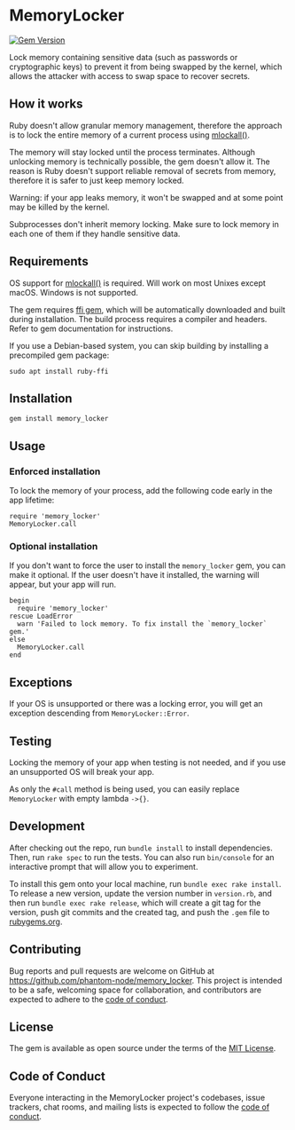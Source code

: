 # MemoryLocker

[![Gem Version](https://badge.fury.io/rb/memory_locker.svg)](https://badge.fury.io/rb/memory_locker)

Lock memory containing sensitive data (such as passwords or cryptographic keys) to prevent it from being swapped
by the kernel, which allows the attacker with access to swap space to recover secrets.

## How it works

Ruby doesn't allow granular memory management, therefore the approach is to lock the entire memory of a current
process using [mlockall()](https://linux.die.net/man/2/mlockall).

The memory will stay locked until the process terminates. Although unlocking memory is technically possible,
the gem doesn't allow it. The reason is Ruby doesn't support reliable removal of secrets from memory,
therefore it is safer to just keep memory locked.

Warning: if your app leaks memory, it won't be swapped and at some point may be killed by the kernel.

Subprocesses don't inherit memory locking. Make sure to lock memory in each one of them if they handle sensitive data.

## Requirements

OS support for [mlockall()](https://linux.die.net/man/2/mlockall) is required.
Will work on most Unixes except macOS. Windows is not supported.

The gem requires [ffi gem](https://github.com/ffi/ffi), which will be automatically downloaded
and built during installation. The build process requires a compiler and headers.
Refer to gem documentation for instructions.

If you use a Debian-based system, you can skip building by installing a precompiled gem package:

    sudo apt install ruby-ffi

## Installation

    gem install memory_locker

## Usage

### Enforced installation

To lock the memory of your process, add the following code early in the app lifetime:

    require 'memory_locker'
    MemoryLocker.call

### Optional installation

If you don't want to force the user to install the `memory_locker` gem, you can make it optional.
If the user doesn't have it installed, the warning will appear, but your app will run.

    begin
      require 'memory_locker'
    rescue LoadError
      warn 'Failed to lock memory. To fix install the `memory_locker` gem.'
    else
      MemoryLocker.call
    end

## Exceptions

If your OS is unsupported or there was a locking error, you will get an exception descending from `MemoryLocker::Error`.

## Testing

Locking the memory of your app when testing is not needed, and if you use an unsupported OS will break your app.

As only the `#call` method is being used, you can easily replace `MemoryLocker` with empty lambda `->{}`.

## Development

After checking out the repo, run `bundle install` to install dependencies. Then, run `rake spec` to run the tests.
You can also run `bin/console` for an interactive prompt that will allow you to experiment.

To install this gem onto your local machine, run `bundle exec rake install`. To release a new version, update the
version number in `version.rb`, and then run `bundle exec rake release`, which will create a git tag for the version,
push git commits and the created tag, and push the `.gem` file to [rubygems.org](https://rubygems.org).

## Contributing

Bug reports and pull requests are welcome on GitHub at https://github.com/phantom-node/memory_locker.
This project is intended to be a safe, welcoming space for collaboration, and contributors are expected to adhere to
the [code of conduct](https://github.com/phantom-node/memory_locker/blob/master/CODE_OF_CONDUCT.md).

## License

The gem is available as open source under the terms of the [MIT License](https://opensource.org/licenses/MIT).

## Code of Conduct

Everyone interacting in the MemoryLocker project's codebases, issue trackers, chat rooms, and mailing lists is
expected to follow the [code of conduct](https://github.com/phantom-node/memory_locker/blob/master/CODE_OF_CONDUCT.md).
